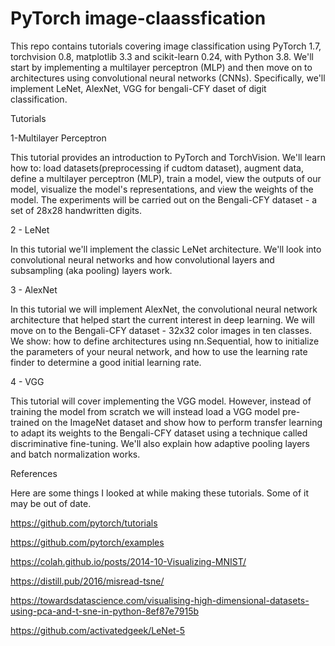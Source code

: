 # PyTorch image-claassfication

This repo contains tutorials covering image classification using PyTorch 1.7, torchvision 0.8, matplotlib 3.3 and scikit-learn 0.24, with Python 3.8. We'll start by implementing a multilayer perceptron (MLP) and then move on to architectures using convolutional neural networks (CNNs). Specifically, we'll implement LeNet, AlexNet, VGG for bengali-CFY daset of digit classification.

Tutorials 

1-Multilayer Perceptron

This tutorial provides an introduction to PyTorch and TorchVision. We'll learn how to: load datasets(preprocessing if cudtom dataset), augment data, define a multilayer perceptron (MLP), train a model, view the outputs of our model, visualize the model's representations, and view the weights of the model. The experiments will be carried out on the Bengali-CFY dataset - a set of 28x28 handwritten digits.

2 - LeNet

In this tutorial we'll implement the classic LeNet architecture. We'll look into convolutional neural networks and how convolutional layers and subsampling (aka pooling) layers work.

3 - AlexNet

In this tutorial we will implement AlexNet, the convolutional neural network architecture that helped start the current interest in deep learning. We will move on to the Bengali-CFY dataset - 32x32 color images in ten classes. We show: how to define architectures using nn.Sequential, how to initialize the parameters of your neural network, and how to use the learning rate finder to determine a good initial learning rate.

4 - VGG

This tutorial will cover implementing the VGG model. However, instead of training the model from scratch we will instead load a VGG model pre-trained on the ImageNet dataset and show how to perform transfer learning to adapt its weights to the Bengali-CFY dataset using a technique called discriminative fine-tuning. We'll also explain how adaptive pooling layers and batch normalization works.

References

Here are some things I looked at while making these tutorials. Some of it may be out of date.

https://github.com/pytorch/tutorials

https://github.com/pytorch/examples

https://colah.github.io/posts/2014-10-Visualizing-MNIST/

https://distill.pub/2016/misread-tsne/

https://towardsdatascience.com/visualising-high-dimensional-datasets-using-pca-and-t-sne-in-python-8ef87e7915b

https://github.com/activatedgeek/LeNet-5
